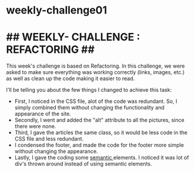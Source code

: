 # weekly-challenge01

<html>
<h1> ## WEEKLY- CHALLENGE : REFACTORING ## </h1>
<body>
<p> This week's challenge is based on Refactoring. In this challenge, we were asked to make sure everything was working correctly (links, images, etc.) as well as clean up the code making it easier to read. </p>
 <p> I'll be telling you about the few things I changed to achieve this task: </p>
<ul>
<li> First, I noticed in the CSS file, alot of the code was redundant. So, I simply combined them without changing the functionality and appearance of the site. </li>
<li> Secondly, I went and added the "alt" attribute to all the pictures, since there were none. </li>
<li> Third, I gave the articles the same class, so it would be less code in the CSS file and less redundant. </li>
<li>  I condensed the footer, and made the code for the footer more simple without changing the appearance. </li>
 <li> Lastly, I gave the coding some <u> semantic </u> elements. I noticed it was lot of div's thrown around instead of using semantic elements.
</ul>
</body>
</html>
